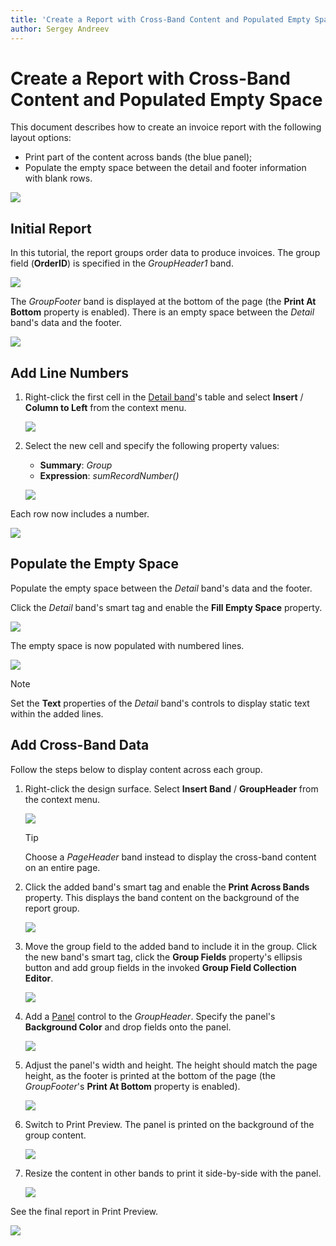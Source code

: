```yaml
---
title: 'Create a Report with Cross-Band Content and Populated Empty Space'
author: Sergey Andreev
---
```

# Create a Report with Cross-Band Content and Populated Empty Space

This document describes how to create an invoice report with the following layout options:

- Print part of the content across bands (the blue panel);
- Populate the empty space between the detail and footer information with blank rows.

![](../../../../images/eurd-win-underlay-report-preview-6.png)

## Initial Report

In this tutorial, the report groups order data to produce invoices. The group field (**OrderID**) is specified in the _GroupHeader1_ band.

![](../../../../images/eurd-win-underlay-report-preview-0.png)

The _GroupFooter_ band is displayed at the bottom of the page (the **Print At Bottom** property is enabled). There is an empty space between the _Detail_ band's data and the footer.

![](../../../../images/eurd-win-underlay-report-preview.png)

## Add Line Numbers

1. Right-click the first cell in the [Detail band](../introduction-to-banded-reports.md)'s table and select **Insert** / **Column to Left** from the context menu.

	![](../../../../images/eurd-win-underlay-report-add-cell.png)

1. Select the new cell and specify the following property values:

	* **Summary**: _Group_
	* **Expression**: _sumRecordNumber()_

	![](../../../../images/eurd-win-underlay-report-add-line-numbers.png)

Each row now includes a number.

![](../../../../images/eurd-win-underlay-report-preview-3.png)

## Populate the Empty Space

Populate the empty space between the _Detail_ band's data and the footer.

Click the _Detail_ band's smart tag and enable the **Fill Empty Space** property.

![](../../../../images/eurd-win-underlay-report-fillemptyspace.png)

The empty space is now populated with numbered lines.

![](../../../../images/eurd-win-underlay-report-preview-4.png)

> [!NOTE]
> Set the **Text** properties of the _Detail_ band's controls to display static text within the added lines.

## Add Cross-Band Data

Follow the steps below to display content across each group.

1. Right-click the design surface. Select **Insert Band** / **GroupHeader** from the context menu.

	![](../../../../images/eurd-win-underlay-report-add-group-header.png)

	> [!Tip]
	> Choose a _PageHeader_ band instead to display the cross-band content on an entire page.

1. Click the added band's smart tag and enable the **Print Across Bands** property.  This displays the band content on the background of the report group.

	![](../../../../images/eurd-win-underlay-report-printundernextband.png)

2. Move the group field to the added band to include it in the group. Click the new band's smart tag, click the **Group Fields** property's ellipsis button and add group fields in the invoked **Group Field Collection Editor**.

	![](../../../../images/eurd-win-underlay-report-move-group-fields.png)

1. Add a [Panel](../use-report-elements/use-basic-report-controls/panel.md) control to the _GroupHeader_. Specify the panel's **Background Color** and drop fields onto the panel.

	![](../../../../images/eurd-win-underlay-report-add-recipient.png)

4. Adjust the panel's width and height. The height should match the page height, as the footer is printed at the bottom of the page (the _GroupFooter_'s **Print At Bottom** property is enabled).

	![](../../../../images/eurd-win-underlay-report-adjust-crossband-height.png)

1. Switch to Print Preview. The panel is printed on the background of the group content.

	![](../../../../images/eurd-win-underlay-report-preview-5.png)

1. Resize the content in other bands to print it side-by-side with the panel.

	![](../../../../images/eurd-win-underlay-report-adjust-width.png)

See the final report in Print Preview.

![](../../../../images/eurd-win-underlay-report-preview-6.png)